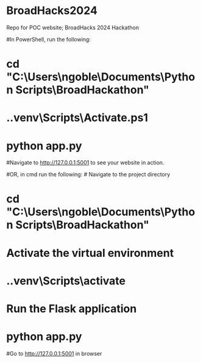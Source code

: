 # BroadHacks2024
Repo for POC website; BroadHacks 2024 Hackathon

#In PowerShell, run the following: 
# cd "C:\Users\ngoble\Documents\Python Scripts\BroadHackathon"
# .\.venv\Scripts\Activate.ps1
# python app.py
#Navigate to http://127.0.0.1:5001 to see your website in action.

#OR, in cmd run the following: # Navigate to the project directory
# cd "C:\Users\ngoble\Documents\Python Scripts\BroadHackathon"

# Activate the virtual environment
# .\.venv\Scripts\activate

# Run the Flask application
# python app.py

#Go to http://127.0.0.1:5001 in browser

